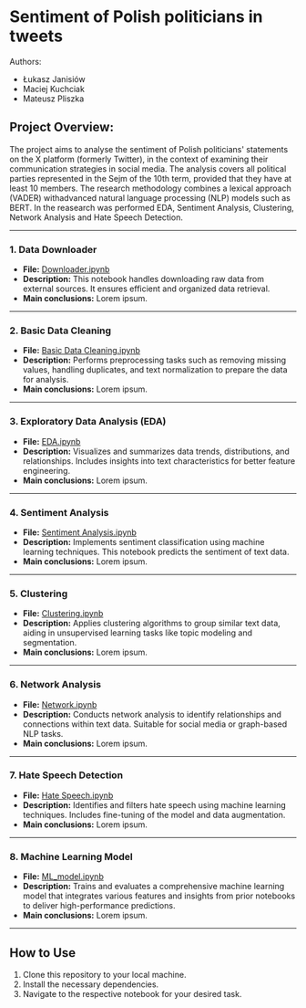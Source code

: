 # Sentiment of Polish politicians in tweets
Authors:
- Łukasz Janisiów
- Maciej Kuchciak
- Mateusz Pliszka

## Project Overview:
The project aims to analyse the sentiment of Polish politicians' statements on the X platform (formerly Twitter), in the context of examining their communication strategies in social media. The analysis covers all political parties represented in the Sejm of the 10th term, provided that they have at least 10 members. The research methodology combines a lexical approach (VADER) withadvanced natural language processing (NLP) models such as BERT. In the reasearch was performed EDA, Sentiment Analysis, Clustering, Network Analysis and Hate Speech Detection. 

---

### 1. Data Downloader
- **File:** [Downloader.ipynb](https://github.com/MPKuchciak/Twitter/blob/main/1.%20Downloader.ipynb)  
- **Description:** This notebook handles downloading raw data from external sources. It ensures efficient and organized data retrieval.  
- **Main conclusions:** Lorem ipsum.

---

### 2. Basic Data Cleaning
- **File:** [Basic Data Cleaning.ipynb](https://github.com/MPKuchciak/Twitter/blob/main/2.%20Basic%20Data%20Cleaning.ipynb)  
- **Description:** Performs preprocessing tasks such as removing missing values, handling duplicates, and text normalization to prepare the data for analysis.  
- **Main conclusions:** Lorem ipsum.

---

### 3. Exploratory Data Analysis (EDA)
- **File:** [EDA.ipynb]([EDA.ipynb](https://github.com/MPKuchciak/Twitter/blob/main/3.%20EDA.ipynb))  
- **Description:** Visualizes and summarizes data trends, distributions, and relationships. Includes insights into text characteristics for better feature engineering.  
- **Main conclusions:** Lorem ipsum.

---

### 4. Sentiment Analysis
- **File:** [Sentiment Analysis.ipynb](https://github.com/MPKuchciak/Twitter/blob/main/4.%20Sentiment%20analysis.ipynb)  
- **Description:** Implements sentiment classification using machine learning techniques. This notebook predicts the sentiment of text data.  
- **Main conclusions:** Lorem ipsum. 



---

### 5. Clustering
- **File:** [Clustering.ipynb](https://github.com/MPKuchciak/Twitter/blob/main/5.%20Clustering.ipynb)  
- **Description:** Applies clustering algorithms to group similar text data, aiding in unsupervised learning tasks like topic modeling and segmentation.  
- **Main conclusions:** Lorem ipsum.

---

### 6. Network Analysis
- **File:** [Network.ipynb](https://github.com/MPKuchciak/Twitter/blob/main/6.%20Network.ipynb)  
- **Description:** Conducts network analysis to identify relationships and connections within text data. Suitable for social media or graph-based NLP tasks.  
- **Main conclusions:** Lorem ipsum.

---

### 7. Hate Speech Detection
- **File:** [Hate Speech.ipynb](https://github.com/MPKuchciak/Twitter/blob/main/7.%20Hate%20speech.ipynb)  
- **Description:** Identifies and filters hate speech using machine learning techniques. Includes fine-tuning of the model and data augmentation.  
- **Main conclusions:** Lorem ipsum.

---

### 8. Machine Learning Model
- **File:** [ML_model.ipynb](ML_model.ipynb)  
- **Description:** Trains and evaluates a comprehensive machine learning model that integrates various features and insights from prior notebooks to deliver high-performance predictions.  
- **Main conclusions:** Lorem ipsum.

---

## How to Use
1. Clone this repository to your local machine.
2. Install the necessary dependencies.
3. Navigate to the respective notebook for your desired task.
